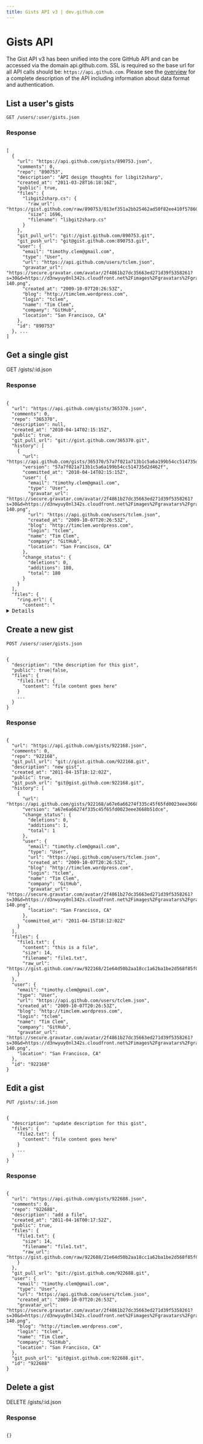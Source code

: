 ```yaml
---
title: Gists API v3 | dev.github.com
---
```


# Gists API

The Gist API v3 has been unified into the core GitHub API and can be
accessed via the domain api.github.com. SSL is required so the base url
for all API calls should be: `https://api.github.com`.
Please see the [overview](/v3/) for a complete description of the API
including information about data format and authentication.

## List a user's gists

    GET /users/:user/gists.json

### Response

<pre class="highlight"><code class="language-javascript">
[
  {
    "url": "https://api.github.com/gists/890753.json",
    "comments": 0,
    "repo": "890753",
    "description": "API design thoughts for libgit2sharp",
    "created_at": "2011-03-28T16:18:16Z",
    "public": true,
    "files": {
      "libgit2sharp.cs": {
        "raw_url": "https://gist.github.com/raw/890753/013ef351a2bb25462ad50f82ee410f5786033341/libgit2sharp.cs",
        "size": 1696,
        "filename": "libgit2sharp.cs"
      }
    },
    "git_pull_url": "git://gist.github.com/890753.git",
    "git_push_url": "git@gist.github.com:890753.git",
    "user": {
      "email": "timothy.clem@gmail.com",
      "type": "User",
      "url": "https://api.github.com/users/tclem.json",
      "gravatar_url": "https://secure.gravatar.com/avatar/2f4861b27dc35663ed271d39f5358261?s=30&d=https://d3nwyuy0nl342s.cloudfront.net%2Fimages%2Fgravatars%2Fgravatar-140.png",
      "created_at": "2009-10-07T20:26:53Z",
      "blog": "http://timclem.wordpress.com",
      "login": "tclem",
      "name": "Tim Clem",
      "company": "GitHub",
      "location": "San Francisco, CA"
    },
    "id": "890753"
  }, ...
]
</code></pre>

## Get a single gist

   GET /gists/:id.json

### Response

<pre class="highlight"><code class="language-javascript">
{
  "url": "https://api.github.com/gists/365370.json",
  "comments": 0,
  "repo": "365370",
  "description": null,
  "created_at": "2010-04-14T02:15:15Z",
  "public": true,
  "git_pull_url": "git://gist.github.com/365370.git",
  "history": [
    {
      "url": "https://api.github.com/gists/365370/57a7f021a713b1c5a6a199b54cc514735d2d462f.json",
      "version": "57a7f021a713b1c5a6a199b54cc514735d2d462f",
      "committed_at": "2010-04-14T02:15:15Z",
      "user": {
        "email": "timothy.clem@gmail.com",
        "type": "User",
        "gravatar_url": "https://secure.gravatar.com/avatar/2f4861b27dc35663ed271d39f5358261?s=30&d=https://d3nwyuy0nl342s.cloudfront.net%2Fimages%2Fgravatars%2Fgravatar-140.png",
        "url": "https://api.github.com/users/tclem.json",
        "created_at": "2009-10-07T20:26:53Z",
        "blog": "http://timclem.wordpress.com",
        "login": "tclem",
        "name": "Tim Clem",
        "company": "GitHub",
        "location": "San Francisco, CA"
      },
      "change_status": {
        "deletions": 0,
        "additions": 180,
        "total": 180
      }
    }
  ],
  "files": {
    "ring.erl": {
      "content": "<details ommitted for clarity>",
      "size": 932,
      "filename": "ring.erl",
      "raw_url": "https://gist.github.com/raw/365370/8c4d2d43d178df44f4c03a7f2ac0ff512853564e/ring.erl"
    },
    "ring.cs": {
      "content": "<details ommitted for clarity>",
      "size": 3153,
      "filename": "ring.cs",
      "raw_url": "https://gist.github.com/raw/365370/163b3e49f9959154722c1973155bd8042abd1802/ring.cs"
    }
  },
  "git_push_url": "git@gist.github.com:365370.git",
  "user": {
    "email": "timothy.clem@gmail.com",
    "type": "User",
    "gravatar_url": "https://secure.gravatar.com/avatar/2f4861b27dc35663ed271d39f5358261?s=30&d=https://d3nwyuy0nl342s.cloudfront.net%2Fimages%2Fgravatars%2Fgravatar-140.png",
    "url": "https://api.github.com/users/tclem.json",
    "created_at": "2009-10-07T20:26:53Z",
    "blog": "http://timclem.wordpress.com",
    "login": "tclem",
    "name": "Tim Clem",
    "company": "GitHub",
    "location": "San Francisco, CA"
  },
  "id": "365370"
}
</code></pre>

## Create a new gist

    POST /users/:user/gists.json

<pre class="highlight"><code class="language-javascript">
{
  "description": "the description for this gist",
  "public": true|false,
  "files": {
    "file1.txt": {
      "content": "file content goes here"
    }
    ...
  }
}
</code></pre>

### Response

<pre class="highlight"><code class="language-javascript">
{
  "url": "https://api.github.com/gists/922168.json",
  "comments": 0,
  "repo": "922168",
  "git_pull_url": "git://gist.github.com/922168.git",
  "description": "new gist",
  "created_at": "2011-04-15T18:12:02Z",
  "public": true,
  "git_push_url": "git@gist.github.com:922168.git",
  "history": [
    {
      "url": "https://api.github.com/gists/922168/a67e6a66274f335c45f65fd0023eee3668b51dce.json",
      "version": "a67e6a66274f335c45f65fd0023eee3668b51dce",
      "change_status": {
        "deletions": 0,
        "additions": 1,
        "total": 1
      },
      "user": {
        "email": "timothy.clem@gmail.com",
        "type": "User",
        "url": "https://api.github.com/users/tclem.json",
        "created_at": "2009-10-07T20:26:53Z",
        "blog": "http://timclem.wordpress.com",
        "login": "tclem",
        "name": "Tim Clem",
        "company": "GitHub",
        "gravatar_url": "https://secure.gravatar.com/avatar/2f4861b27dc35663ed271d39f5358261?s=30&d=https://d3nwyuy0nl342s.cloudfront.net%2Fimages%2Fgravatars%2Fgravatar-140.png",
        "location": "San Francisco, CA"
      },
      "committed_at": "2011-04-15T18:12:02Z"
    }
  ],
  "files": {
    "file1.txt": {
      "content": "this is a file",
      "size": 14,
      "filename": "file1.txt",
      "raw_url": "https://gist.github.com/raw/922168/21e64d50b2aa18cc1a62ba1be2d568f85f053903/file1.txt"
    }
  },
  "user": {
    "email": "timothy.clem@gmail.com",
    "type": "User",
    "url": "https://api.github.com/users/tclem.json",
    "created_at": "2009-10-07T20:26:53Z",
    "blog": "http://timclem.wordpress.com",
    "login": "tclem",
    "name": "Tim Clem",
    "company": "GitHub",
    "gravatar_url": "https://secure.gravatar.com/avatar/2f4861b27dc35663ed271d39f5358261?s=30&d=https://d3nwyuy0nl342s.cloudfront.net%2Fimages%2Fgravatars%2Fgravatar-140.png",
    "location": "San Francisco, CA"
  },
  "id": "922168"
}
</code></pre>

## Edit a gist

    PUT /gists/:id.json

<pre class="highlight"><code class="language-javascript">
{
  "description": "update description for this gist",
  "files": {
    "file2.txt": {
      "content": "file content goes here"
    }
    ...
  }
}
</code></pre>

### Response

<pre class="highlight"><code class="language-javascript">
{
  "url": "https://api.github.com/gists/922688.json",
  "comments": 0,
  "repo": "922688",
  "description": "add a file",
  "created_at": "2011-04-16T00:17:52Z",
  "public": true,
  "files": {
    "file1.txt": {
      "size": 14,
      "filename": "file1.txt",
      "raw_url": "https://gist.github.com/raw/922688/21e64d50b2aa18cc1a62ba1be2d568f85f053903/file1.txt"
    }
  },
  "git_pull_url": "git://gist.github.com/922688.git",
  "user": {
    "email": "timothy.clem@gmail.com",
    "type": "User",
    "url": "https://api.github.com/users/tclem.json",
    "created_at": "2009-10-07T20:26:53Z",
    "gravatar_url": "https://secure.gravatar.com/avatar/2f4861b27dc35663ed271d39f5358261?s=30&d=https://d3nwyuy0nl342s.cloudfront.net%2Fimages%2Fgravatars%2Fgravatar-140.png",
    "blog": "http://timclem.wordpress.com",
    "login": "tclem",
    "name": "Tim Clem",
    "company": "GitHub",
    "location": "San Francisco, CA"
  },
  "git_push_url": "git@gist.github.com:922688.git",
  "id": "922688"
}
</code></pre>

## Delete a gist

   DELETE /gists/:id.json

### Response

<pre class="highlight"><code class="language-javascript">
{}
</code></pre>
